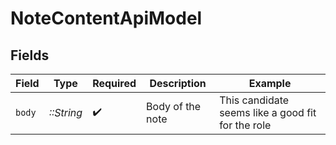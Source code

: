 # NoteContentApiModel


## Fields

| Field                                             | Type                                              | Required                                          | Description                                       | Example                                           |
| ------------------------------------------------- | ------------------------------------------------- | ------------------------------------------------- | ------------------------------------------------- | ------------------------------------------------- |
| `body`                                            | *::String*                                        | :heavy_check_mark:                                | Body of the note                                  | This candidate seems like a good fit for the role |